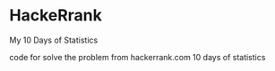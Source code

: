 # HackeRrank
My 10 Days of Statistics

code for solve the problem from hackerrank.com 10 days of statistics
